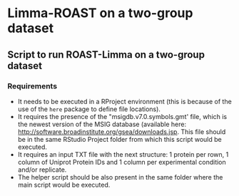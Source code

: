 # Limma-ROAST on a two-group dataset 

## Script to run ROAST-Limma on a two-group dataset

### Requirements

- It needs to be executed in a RProject environment (this is because of the use of the `here` package to define file locations).
- It requires the presence of the "msigdb.v7.0.symbols.gmt' file, which is the newest version of the MSIG database (available here:  http://software.broadinstitute.org/gsea/downloads.jsp. This file should be in the same RStudio Project folder from which this script would be executed.
- It requires an input TXT file with the next structure: 1 protein per rown, 1 column of Uniprot Protein IDs and 1 column per experimental condition and/or replicate. 
- The helper script should be also present in the same folder where the main script would be executed. 
